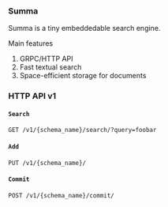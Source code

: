 ### Summa

Summa is a tiny embeddedable search engine.

Main features
1. GRPC/HTTP API
2. Fast textual search
3. Space-efficient storage for documents

### HTTP API v1

#### `Search`
`GET /v1/{schema_name}/search/?query=foobar`

#### `Add`
`PUT /v1/{schema_name}/`

#### `Commit`
`POST /v1/{schema_name}/commit/`